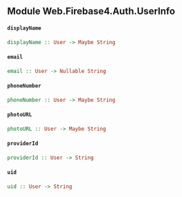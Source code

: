## Module Web.Firebase4.Auth.UserInfo

#### `displayName`

``` purescript
displayName :: User -> Maybe String
```

#### `email`

``` purescript
email :: User -> Nullable String
```

#### `phoneNumber`

``` purescript
phoneNumber :: User -> Maybe String
```

#### `photoURL`

``` purescript
photoURL :: User -> Maybe String
```

#### `providerId`

``` purescript
providerId :: User -> String
```

#### `uid`

``` purescript
uid :: User -> String
```


